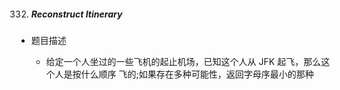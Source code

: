332. ##### Reconstruct Itinerary

- 题目描述

  - 给定一个人坐过的一些飞机的起止机场，已知这个人从 JFK 起飞，那么这个人是按什么顺序 飞的;如果存在多种可能性，返回字母序最小的那种

  